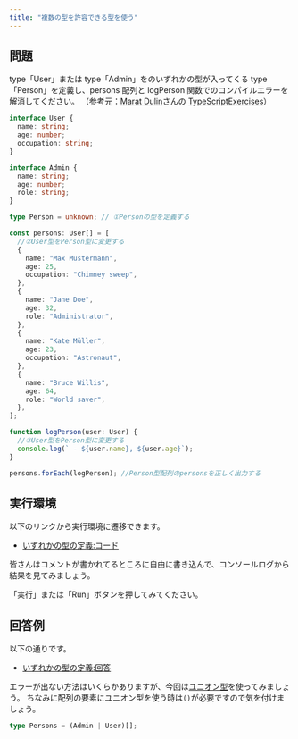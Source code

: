 ```yaml
---
title: "複数の型を許容できる型を使う"
---
```


## 問題

type「User」または type「Admin」をのいずれかの型が入ってくる type「Person」を定義し、persons 配列と logPerson 関数でのコンパイルエラーを解消してください。
（参考元：[Marat Dulin](https://github.com/mdevils)さんの [TypeScriptExercises](https://typescript-exercises.github.io/)）

```typescript
interface User {
  name: string;
  age: number;
  occupation: string;
}

interface Admin {
  name: string;
  age: number;
  role: string;
}

type Person = unknown; // ①Personの型を定義する

const persons: User[] = [
  //②User型をPerson型に変更する
  {
    name: "Max Mustermann",
    age: 25,
    occupation: "Chimney sweep",
  },
  {
    name: "Jane Doe",
    age: 32,
    role: "Administrator",
  },
  {
    name: "Kate Müller",
    age: 23,
    occupation: "Astronaut",
  },
  {
    name: "Bruce Willis",
    age: 64,
    role: "World saver",
  },
];

function logPerson(user: User) {
  //③User型をPerson型に変更する
  console.log(` - ${user.name}, ${user.age}`);
}

persons.forEach(logPerson); //Person型配列のpersonsを正しく出力する
```

## 実行環境

以下のリンクから実行環境に遷移できます。

- [いずれかの型の定義:コード](https://www.typescriptlang.org/ja/play?#code/JYOwLgpgTgZghgYwgAgKoGdrIN4ChnIhwC2EAXMumFKAOYDc+yct5hArsQEbSMED2CBOwAOcMMH4gKVGiAa4AvrlyhIsRCgCCAE2KgcTIqRnU6fZqwohOPKBaj8ANm1nmlKsAE8RKAArQ6FLIALzI7CAA1iD8AO4gyAD0iciABiQBUEEggHYMgNHqgEkMgFnagJX+gJoMgNEMKrgIUlTIvpm1FBjQANoAuqHIrUzJgIYkLVAFGVm5gNYMgJCagC9mFUx4BATGbABEALJwAB7Iq+xU0MRwICDLADRMBCxsAEwArGcLyILCYhJSFMsAwgAWwMQgEF5KLEIBARKcmIp7oYHkt3gApQ4oAAi-Ag4IelwoAGYrlCCI4XO9dPoQMBZOJ+FB0chIXNzoQSCsANLiFCrAA-ThcVLxlmuWN5T1E4kk0mQyy0sikcHYYGptII8wWsPFACEoOwkMgAOrALlk6kXKzIABsABZeQSVtrKU4dJQ4AA3aDys7tRi4GARBCvBJOfi0EZSAAUu2gzUwUAAlDgkolAEYkg2GgSk42mswINRAQRcADp-bRgwADZAAWmQABJsGGoLmlpDK9XI7nLooi1HGMpcA0suhczBKQBRRBfYMFoMgDtxie5QCyiYB0JWyPdq+UAxtaAdQZAPIMgC-FQDZShUgA)

皆さんはコメントが書かれてるところに自由に書き込んで、コンソールログから結果を見てみましょう。

「実行」または「Run」ボタンを押してみてください。

## 回答例

以下の通りです。

- [いずれかの型の定義:回答](https://www.typescriptlang.org/ja/play?#code/JYOwLgpgTgZghgYwgAgKoGdrIN4ChnIhwC2EAXMumFKAOYDc+yct5hArsQEbSMED2CBOwAOcMMH4gKVGiAa4AvrlyhIsRCgCCAE2KgcTIqRnU6fZqwohOPKBaj8ANm1nmlKsAE8RKAArQ6FLIALxomFAAPrr6ICq4CFJUyL5QQSDoFAFpUgDaALqhyLlMeAQExmwARACycAAeyDXsVNDEcCAgVQA0TAQsbABMAKy95ciCwmISUhRVAMIAFsDEIBBelADuEBAiPUyKY4bjlXMAUh0oACL8EPvjAxQAzINHBI4uczGgwLLi-FB7shDqU+oQSNUANLiFA1AA-ThcgLeliGTxRk1E4kk0mQVS0sikcHYYCBIIIZXKpzxACEoOwkMgAOrARG-IH9KzIABsABYUR9qkyAU4dJQ4AA3aBk3r5Ri4GDsEAIGYgZBOfi0bLpAAULWgWUCUgAlDhkExEhlnBAAHQa2g6gAGyAAtMgACTYfVQG2VQ4er0RG0DRSO42MZS4VLpdA2mAAgCiiEWOvt2pN9CAA)

エラーが出ない方法はいくらかありますが、今回は[ユニオン型](https://typescriptbook.jp/reference/values-types-variables/union#%E3%83%A6%E3%83%8B%E3%82%AA%E3%83%B3%E5%9E%8B%E3%81%AE%E5%9E%8B%E6%B3%A8%E9%87%88)を使ってみましょう。
ちなみに配列の要素にユニオン型を使う時は`()`が必要ですので気を付けましょう。

```ts
type Persons = (Admin | User)[];
```
